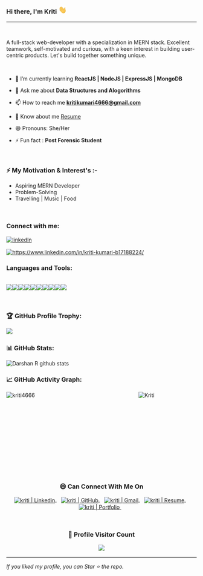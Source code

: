 ### Hi there, I'm Kriti <img src="./Assets/Hi.gif" width="22px">

---

<br />
<p>A full-stack web-developer with a specialization in MERN stack. Excellent teamwork, self-motivated and curious, with a keen interest in building user-centric products.
Let's build together something unique.</p>

<br/>

- 🌱 I’m currently learning **ReactJS | NodeJS | ExpressJS | MongoDB**
- 💬 Ask me about **Data Structures and Alogorithms**

- 📫 How to reach me **kritikumari4666@gmail.com**
- 📄 Know about me [Resume](https://drive.google.com/file/d/15qGS3IHuTjDWAsXr1JG0NeOkmb_6pd6L/view?usp=share_link)
- 😄 Pronouns: She/Her
- ⚡ Fun fact : **Post Forensic Student**

<br />

### ⚡ My Motivation & Interest's :-

- Aspiring MERN Developer
- Problem-Solving
- Travelling | Music | Food

<br/>

<h3 align="left">Connect with me:</h3>
<p align="left">
<a href="https://www.linkedin.com/in/kriti-kumari-b17188224/" target="blank"><img align="center" src="https://img.shields.io/badge/linkedin-0077B5.svg?style=for-the-badge&logo=linkedin&logoColor=ffffff" alt="linkedIn" height="30" width="100" /></a>
</p>
<p align="left">
<a href="https://kriti4666.github.io" target="blank"><img align="center" src="https://img.shields.io/badge/-PORTFOLIO-blue" alt="https://www.linkedin.com/in/kriti-kumari-b17188224/" height="30" width="100" /></a>
</p>

<h3 align="left">Languages and Tools:</h3>
<br/>
<div style="display: flex;">
  <img src="https://img.shields.io/badge/Node.js-43853D?style=for-the-badge&logo=node.js&logoColor=white" /> 
  <img src="https://img.shields.io/badge/MongoDB-2e542d?style=for-the-badge&logo=mongodb&logoColor=white" />
  <img src="https://img.shields.io/badge/JavaScript-323330?style=for-the-badge&logo=javascript&logoColor=F7DF1E" /> 
  <img src="https://img.shields.io/badge/HTML5-E34F26?style=for-the-badge&logo=html5&logoColor=white" />
  <img src="https://img.shields.io/badge/CSS3-1572B6?style=for-the-badge&logo=css3&logoColor=white" /> 
  <img src="https://img.shields.io/badge/React-20232A?style=for-the-badge&logo=react&logoColor=61DAFB" />
  <img src="https://img.shields.io/badge/Redux-593D88?style=for-the-badge&logo=redux&logoColor=white" />
  <img src="https://img.shields.io/badge/Express.js-404D59?style=for-the-badge" />
  <img src="https://img.shields.io/badge/typescript-%23007ACC.svg?style=for-the-badge&logo=typescript&logoColor=white" />  
  <img src="https://img.shields.io/badge/chakra-%234ED1C5.svg?style=for-the-badge&logo=chakraui&logoColor=white" />
</div>

<br />
<br />

<!-- Profile Trophy -->

### 🏆 GitHub Profile Trophy:

<a href="https://github.com/ryo-ma/github-profile-trophy">
  <img width=800 src="https://github-profile-trophy.vercel.app/?username=kriti4666&column=8&theme=darkhub&no-frame=true&no-bg=true"/>
</a>

<!--   Stats -->

### 📊 GitHub Stats:

![Darshan R github stats](https://github-readme-stats.vercel.app/api?username=kriti4666&show_icons=true&count_private=true)

<!--   Top Languages Using -->

<!-- ### 👨‍💻 Top Languages Used:

![](https://github-profile-summary-cards.vercel.app/api/cards/repos-per-language?username=kriti4666&theme=nord_dark)
![](https://github-profile-summary-cards.vercel.app/api/cards/most-commit-language?username=kriti4666&theme=nord_dark) -->

<!--   GitHub stats graph -->

### 📈 GitHub Activity Graph:

 <div style="display: flex">
  <img  height="200px" width="350px" src="https://github-readme-stats.vercel.app/api/top-langs?username=kriti4666&show_icons=true&locale=en&layout=compact" alt="kriti4666" />
  <img align="right" width="450px" height="200px" src="https://github-readme-streak-stats.herokuapp.com/?user=kriti4666&" alt="Kriti" />
  <img src="http://github-profile-summary-cards.vercel.app/api/cards/profile-details?username=kriti4666&theme=default" alt="profile"/>
  <img src="http://github-profile-summary-cards.vercel.app/api/cards/repos-per-language?username=kriti4666&theme=default" alt="repolang"/> 
  <img src="http://github-profile-summary-cards.vercel.app/api/cards/most-commit-language?username=kriti4666&theme=default" alt="toplang" />
 
</div>
 
 <br>

  <div align="center">
  <h3><b>😄 Can Connect With Me On</b></h3>
  </div>
<p align="center">
<a href="https://www.linkedin.com/in/kriti-kashyap-b17188224/" target="_blank">
  <img align="center" alt="kriti | Linkedin" width="24px" src="https://img.icons8.com/color/344/linkedin-2--v1.png" />
</a> &nbsp;&nbsp;
<a href="https://github.com/kriti4666">
    <img align="center" alt="kriti | GitHub" width="24px" src="https://img.icons8.com/color/344/github--v1.png" />
</a> &nbsp;&nbsp;
<a href="mailto:kritikumari4666@gmail.com" target="_blank">
  <img align="center" alt="kriti | Gmail" width="26px" src="https://img.icons8.com/color/344/circled-envelope.png" />
</a> &nbsp;&nbsp;
<a href="https://drive.google.com/file/d/1dqp6CUokV7kYQ4zqvt0_3TEUik_bz2aM/view?usp=sharing" target= "_blank">
  <img align="center" alt="kriti | Resume" width="24px" src="https://img.icons8.com/color/344/resume.png" />
</a> &nbsp;&nbsp;
<a href="https://kriti4666.github.io/" target="_blank">
  <img align="center" alt="kriti | Portfolio" width="26px" src="https://img.icons8.com/external-flaticons-lineal-color-flat-icons/2x/external-portfolio-job-search-flaticons-lineal-color-flat-icons-3.png" />
</a> &nbsp;&nbsp;

<p>
<br/>
  
<div align=center>
  <h3><b>📍 Profile Visitor Count</b></h3>
</div>
    
<!-- retro visitor counter -->  
<p align="center" >   
  <img src="https://profile-counter.glitch.me/kriti4666/count.svg" />  
</p>
     
  ---
  *If you liked my profile, you can Star ⭐ the repo.*

